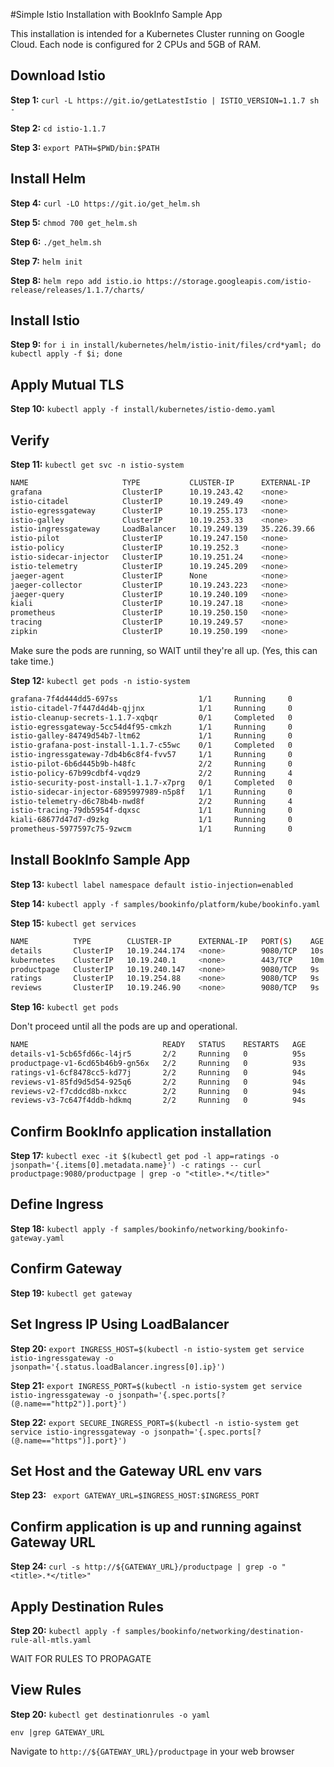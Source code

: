 #Simple Istio Installation with BookInfo Sample App

This installation is intended for a Kubernetes Cluster running on Google Cloud. Each node is configured for 2 CPUs and 5GB of RAM.

## Download Istio

**Step 1:** `curl -L https://git.io/getLatestIstio | ISTIO_VERSION=1.1.7 sh -`

**Step 2:** `cd istio-1.1.7`

**Step 3:** `export PATH=$PWD/bin:$PATH`

## Install Helm

**Step 4:** `curl -LO https://git.io/get_helm.sh`

**Step 5:** `chmod 700 get_helm.sh`

**Step 6:** `./get_helm.sh`

**Step 7:** `helm init`

**Step 8:** `helm repo add istio.io https://storage.googleapis.com/istio-release/releases/1.1.7/charts/`


## Install Istio

**Step 9:** `for i in install/kubernetes/helm/istio-init/files/crd*yaml; do kubectl apply -f $i; done`

## Apply Mutual TLS

**Step 10:** `kubectl apply -f install/kubernetes/istio-demo.yaml`

## Verify

**Step 11:** `kubectl get svc -n istio-system`

```bash
NAME                     TYPE           CLUSTER-IP      EXTERNAL-IP    PORT(S)    AGE
grafana                  ClusterIP      10.19.243.42    <none>         3000/TCP    56s
istio-citadel            ClusterIP      10.19.249.49    <none>         8060/TCP,15014/TCP    55s
istio-egressgateway      ClusterIP      10.19.255.173   <none>         80/TCP,443/TCP,15443/TCP    56s
istio-galley             ClusterIP      10.19.253.33    <none>         443/TCP,15014/TCP,9901/TCP    56s
istio-ingressgateway     LoadBalancer   10.19.249.139   35.226.39.66   15020:31981/TCP,80:31380/TCP,443:31390/TCP,31400:31400/TCP,15029:32287/TCP,15030:30043/TCP,15031:32724/TCP,15032:32590/TCP,15443:31252/TCP   56s
istio-pilot              ClusterIP      10.19.247.150   <none>         15010/TCP,15011/TCP,8080/TCP,15014/TCP    55s
istio-policy             ClusterIP      10.19.252.3     <none>         9091/TCP,15004/TCP,15014/TCP    55s
istio-sidecar-injector   ClusterIP      10.19.251.24    <none>         443/TCP    54s
istio-telemetry          ClusterIP      10.19.245.209   <none>         9091/TCP,15004/TCP,15014/TCP,42422/TCP    55s
jaeger-agent             ClusterIP      None            <none>         5775/UDP,6831/UDP,6832/UDP    50s
jaeger-collector         ClusterIP      10.19.243.223   <none>         14267/TCP,14268/TCP    50s
jaeger-query             ClusterIP      10.19.240.109   <none>         16686/TCP    50s
kiali                    ClusterIP      10.19.247.18    <none>         20001/TCP    55s
prometheus               ClusterIP      10.19.250.150   <none>         9090/TCP    55s
tracing                  ClusterIP      10.19.249.57    <none>         80/TCP    50s
zipkin                   ClusterIP      10.19.250.199   <none>         9411/TCP    50s

```

Make sure the pods are running, so WAIT until they're all up. (Yes, this can take time.)

**Step 12:** `kubectl get pods -n istio-system`

```bash
grafana-7f4d444dd5-697ss                  1/1     Running     0          2m42s
istio-citadel-7f447d4d4b-qjjnx            1/1     Running     0          2m40s
istio-cleanup-secrets-1.1.7-xqbqr         0/1     Completed   0          2m49s
istio-egressgateway-5cc54d4f95-cmkzh      1/1     Running     0          2m42s
istio-galley-84749d54b7-ltm62             1/1     Running     0          2m42s
istio-grafana-post-install-1.1.7-c55wc    0/1     Completed   0          2m51s
istio-ingressgateway-7db4b6c8f4-fvv57     1/1     Running     0          2m42s
istio-pilot-6b6d445b9b-h48fc              2/2     Running     0          2m40s
istio-policy-67b99cdbf4-vqdz9             2/2     Running     4          2m41s
istio-security-post-install-1.1.7-x7prg   0/1     Completed   0          2m49s
istio-sidecar-injector-6895997989-n5p8f   1/1     Running     0          2m40s
istio-telemetry-d6c78b4b-nwd8f            2/2     Running     4          2m41s
istio-tracing-79db5954f-dqxsc             1/1     Running     0          2m39s
kiali-68677d47d7-d9zkg                    1/1     Running     0          2m41s
prometheus-5977597c75-9zwcm               1/1     Running     0          2m40s
```

## Install BookInfo Sample App

**Step 13:** `kubectl label namespace default istio-injection=enabled`

**Step 14:** `kubectl apply -f samples/bookinfo/platform/kube/bookinfo.yaml`

**Step 15:** `kubectl get services`

```bash
NAME          TYPE        CLUSTER-IP      EXTERNAL-IP   PORT(S)    AGE
details       ClusterIP   10.19.244.174   <none>        9080/TCP   10s
kubernetes    ClusterIP   10.19.240.1     <none>        443/TCP    10m
productpage   ClusterIP   10.19.240.147   <none>        9080/TCP   9s
ratings       ClusterIP   10.19.254.88    <none>        9080/TCP   9s
reviews       ClusterIP   10.19.246.90    <none>        9080/TCP   9s
```

**Step 16:** `kubectl get pods`

Don't proceed until all the pods are up and operational.

```bash
NAME                              READY   STATUS    RESTARTS   AGE
details-v1-5cb65fd66c-l4jr5       2/2     Running   0          95s
productpage-v1-6cd65b46b9-gn56x   2/2     Running   0          93s
ratings-v1-6cf8478cc5-kd77j       2/2     Running   0          94s
reviews-v1-85fd9d5d54-925q6       2/2     Running   0          94s
reviews-v2-f7cddcd8b-nxkcc        2/2     Running   0          94s
reviews-v3-7c647f4ddb-hdkmq       2/2     Running   0          94s
```

## Confirm BookInfo application installation

**Step 17:** `kubectl exec -it $(kubectl get pod -l app=ratings -o jsonpath='{.items[0].metadata.name}') -c ratings -- curl productpage:9080/productpage | grep -o "<title>.*</title>"`

## Define Ingress
**Step 18:** `kubectl apply -f samples/bookinfo/networking/bookinfo-gateway.yaml`

## Confirm Gateway
**Step 19:** `kubectl get gateway`


## Set Ingress IP Using LoadBalancer

**Step 20:** `export INGRESS_HOST=$(kubectl -n istio-system get service istio-ingressgateway -o jsonpath='{.status.loadBalancer.ingress[0].ip}')`

**Step 21:** `export INGRESS_PORT=$(kubectl -n istio-system get service istio-ingressgateway -o jsonpath='{.spec.ports[?(@.name=="http2")].port}')`

**Step 22:** `export SECURE_INGRESS_PORT=$(kubectl -n istio-system get service istio-ingressgateway -o jsonpath='{.spec.ports[?(@.name=="https")].port}')`


## Set Host and the Gateway URL env vars

**Step 23:** ` export GATEWAY_URL=$INGRESS_HOST:$INGRESS_PORT`


## Confirm application is up and running against Gateway URL

**Step 24:** `curl -s http://${GATEWAY_URL}/productpage | grep -o "<title>.*</title>"`

## Apply Destination Rules

**Step 20:** `kubectl apply -f samples/bookinfo/networking/destination-rule-all-mtls.yaml`

WAIT FOR RULES TO PROPAGATE

## View Rules

**Step 20:**  `kubectl get destinationrules -o yaml`

`env |grep GATEWAY_URL`

Navigate to `http://${GATEWAY_URL}/productpage` in your web browser
